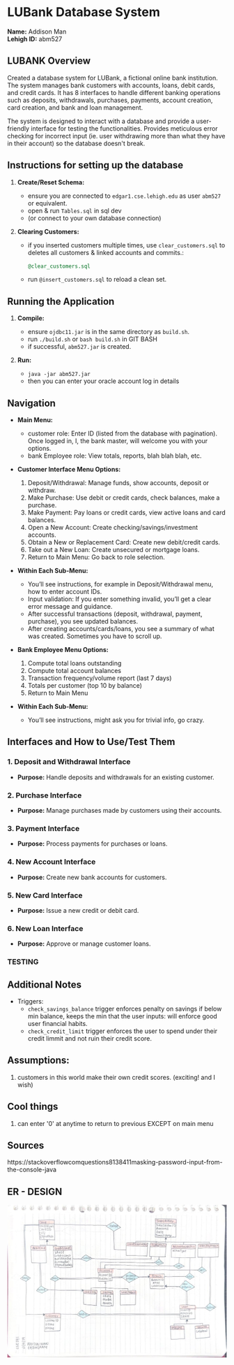 # LUBank Database System

**Name:** Addison Man  
**Lehigh ID:** abm527 

## LUBANK Overview
Created a database system for LUBank, a fictional online bank institution. The system manages bank customers with accounts, loans, debit cards, and credit cards. It has 8 interfaces to handle different banking operations such as deposits, withdrawals, purchases, payments, account creation, card creation, and bank and loan management. 

The system is designed to interact with a database and provide a user-friendly interface for testing the functionalities. Provides meticulous error checking for incorrect input (ie. user withdrawing more than what they have in their account) so the database doesn't break.

## Instructions for setting up the database
1. **Create/Reset Schema:**
   - ensure you are connected to `edgar1.cse.lehigh.edu` as user `abm527` or equivalent.
   - open & run `Tables.sql` in sql dev
   - (or connect to your own database connection)

3. **Clearing Customers:**
   - if you inserted customers multiple times, use `clear_customers.sql` to deletes all customers & linked accounts and commits.:
     ```sql
     @clear_customers.sql
     ```
   - run `@insert_customers.sql` to reload a clean set.

## Running the Application
1. **Compile:**
   - ensure `ojdbc11.jar` is in the same directory as `build.sh`.
   - run `./build.sh` or `bash build.sh` in GIT BASH
   - if successful, `abm527.jar` is created.

2. **Run:**
   - `java -jar abm527.jar`
   - then you can enter your oracle account log in details

## Navigation
- **Main Menu:**
  - customer role: Enter ID (listed from the database with pagination). Once logged in, I, the bank master, will welcome you with your options.
  - bank Employee role: View totals, reports, blah blah blah, etc.

- **Customer Interface Menu Options:**
  1. Deposit/Withdrawal: Manage funds, show accounts, deposit or withdraw.
  2. Make Purchase: Use debit or credit cards, check balances, make a purchase.
  3. Make Payment: Pay loans or credit cards, view active loans and card balances.
  4. Open a New Account: Create checking/savings/investment accounts.
  5. Obtain a New or Replacement Card: Create new debit/credit cards.
  6. Take out a New Loan: Create unsecured or mortgage loans.
  7. Return to Main Menu: Go back to role selection.

- **Within Each Sub-Menu:**
  - You’ll see instructions, for example in Deposit/Withdrawal menu, how to enter account IDs.
  - Input validation: If you enter something invalid, you’ll get a clear error message and guidance.
  - After successful transactions (deposit, withdrawal, payment, purchase), you see updated balances.
  - After creating accounts/cards/loans, you see a summary of what was created. Sometimes you have to scroll up.

- **Bank Employee Menu Options:**
  1. Compute total loans outstanding
  2. Compute total account balances
  3. Transaction frequency/volume report (last 7 days)
  4. Totals per customer (top 10 by balance)
  5. Return to Main Menu

- **Within Each Sub-Menu:**
  - You’ll see instructions, might ask you for trivial info, go crazy.

## **Interfaces and How to Use/Test Them**

### **1. Deposit and Withdrawal Interface**  
- **Purpose:** Handle deposits and withdrawals for an existing customer.  


### **2. Purchase Interface**  
- **Purpose:** Manage purchases made by customers using their accounts.  


### **3. Payment Interface**  
- **Purpose:** Process payments for purchases or loans.  


### **4. New Account Interface**  
- **Purpose:** Create new bank accounts for customers.  


### **5. New Card Interface**  
- **Purpose:** Issue a new credit or debit card.  


### **6. New Loan Interface**  
- **Purpose:** Approve or manage customer loans.  


### **TESTING**


## Additional Notes
- Triggers:
  - `check_savings_balance` trigger enforces penalty on savings if below min balance, keeps the min that the user inputs: will enforce good user financial habits.
  - `check_credit_limit` trigger enforces the user to spend under their credit limmit and not ruin their credit score.
  
## Assumptions:
1. customers in this world make their own credit scores. (exciting! and I wish)

## Cool things
1. can enter '0' at anytime to return to previous EXCEPT on main menu

## Sources
https://stackoverflowcomquestions8138411masking-password-input-from-the-console-java

## ER - DESIGN
![ABM527_ER_DESIGN1](https://github.com/addison527/Bank-DatabaseSystem/blob/main/images/ABM527_ER_DESIGN1.jpg?raw=true)
